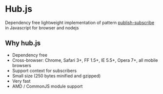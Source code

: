 # Hub.js

Dependency free lightweight implementation of pattern
[publish-subscribe](http://en.wikipedia.org/wiki/Publish/subscribe) in Javascript for browser and nodejs

## Why hub.js

* Dependency free
* Cross-browser: Chrome, Safari 3+, FF 1.5+, IE 5.5+, Opera 7+, all mobile browsers
* Support context for subscribers
* Small size (250 bytes minified and gzipped)
* Very fast
* AMD / CommonJS module support